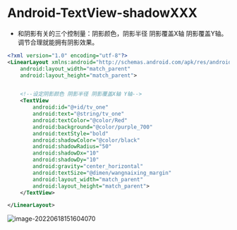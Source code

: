 # Android-TextView-shadowXXX

- 和阴影有关的三个控制量：阴影颜色，阴影半径 阴影覆盖X轴 阴影覆盖Y轴。调节合理就能拥有阴影效果。

```xml
<?xml version="1.0" encoding="utf-8"?>
<LinearLayout xmlns:android="http://schemas.android.com/apk/res/android"
    android:layout_width="match_parent"
    android:layout_height="match_parent">


    <!--设定阴影颜色 阴影半径 阴影覆盖X轴 Y轴-->
    <TextView
        android:id="@+id/tv_one"
        android:text="@string/tv_one"
        android:textColor="@color/Red"
        android:background="@color/purple_700"
        android:textStyle="bold"
        android:shadowColor="@color/black"
        android:shadowRadius="50"
        android:shadowDx="10"
        android:shadowDy="10"
        android:gravity="center_horizontal"
        android:textSize="@dimen/wangnaixing_margin"
        android:layout_width="match_parent"
        android:layout_height="match_parent">
    </TextView>

</LinearLayout>
```

![image-20220618151604070](C:/Users/Administrator.DESKTOP-E0KTJ20/AppData/Roaming/Typora/typora-user-images/image-20220618151604070.png)